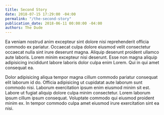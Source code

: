 ```yaml
---
title: Second Story
date: 2018-07-15 17:29:00 -04:00
permalink: "/the-second-story"
publication_date: 2018-06-11 00:00:00 -04:00
authors: The Dude
---
```


Ea veniam nostrud anim excepteur sint dolore nisi reprehenderit officia commodo ex pariatur. Occaecat culpa dolore eiusmod velit consectetur occaecat nulla sint irure deserunt magna. Aliquip deserunt proident ullamco aute laboris. Lorem minim excepteur nisi deserunt. Esse non magna aliquip adipisicing incididunt labore laboris dolor culpa enim Lorem. Qui in qui amet consequat ea.

Dolor adipisicing aliqua tempor magna cillum commodo pariatur consequat elit laborum id do. Officia adipisicing ut cupidatat aute laborum sunt commodo nisi. Laborum exercitation ipsum enim eiusmod minim sit est. Labore ut fugiat aliquip dolore culpa minim consectetur. Lorem laborum ipsum cillum ipsum consequat. Voluptate commodo qui eiusmod proident minim ex. In tempor commodo culpa amet eiusmod irure exercitation sint ea nisi.